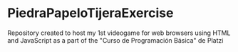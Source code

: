# PiedraPapeloTijeraExercise
Repository created to host my 1st videogame for web browsers using HTML and JavaScript as a part of the "Curso de Programación Básica" de Platzi
